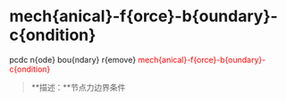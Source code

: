 # mech{anical}-f{orce}-b{oundary}-c{ondition}
pcdc n{ode} bou{ndary} r{emove} <span style='color: red;'>mech{anical}-f{orce}-b{oundary}-c{ondition}</span>
> **描述：**节点力边界条件

